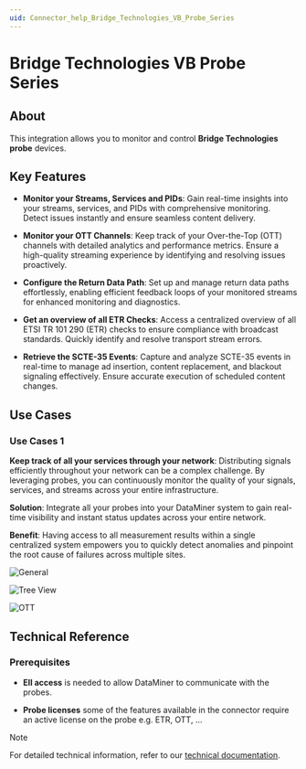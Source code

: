 ```yaml
---
uid: Connector_help_Bridge_Technologies_VB_Probe_Series
---
```


# Bridge Technologies VB Probe Series

## About

This integration allows you to monitor and control **Bridge Technologies probe** devices.

## Key Features

- **Monitor your Streams, Services and PIDs**: Gain real-time insights into your streams, services, and PIDs with comprehensive monitoring. Detect issues instantly and ensure seamless content delivery.

- **Monitor your OTT Channels**: Keep track of your Over-the-Top (OTT) channels with detailed analytics and performance metrics. Ensure a high-quality streaming experience by identifying and resolving issues proactively.

- **Configure the Return Data Path**: Set up and manage return data paths effortlessly, enabling efficient feedback loops of your monitored streams for enhanced monitoring and diagnostics.

- **Get an overview of all ETR Checks**: Access a centralized overview of all ETSI TR 101 290 (ETR) checks to ensure compliance with broadcast standards. Quickly identify and resolve transport stream errors.

- **Retrieve the SCTE-35 Events**: Capture and analyze SCTE-35 events in real-time to manage ad insertion, content replacement, and blackout signaling effectively. Ensure accurate execution of scheduled content changes.

## Use Cases

### Use Cases 1

**Keep track of all your services through your network**: Distributing signals efficiently throughout your network can be a complex challenge. By leveraging probes, you can continuously monitor the quality of your signals, services, and streams across your entire infrastructure.

**Solution**: Integrate all your probes into your DataMiner system to gain real-time visibility and instant status updates across your entire network.

**Benefit**: Having access to all measurement results within a single centralized system empowers you to quickly detect anomalies and pinpoint the root cause of failures across multiple sites.

![General](~/connector/images/BridgeTechProbeSeriesGeneral.png)

![Tree View](~/connector/images/BridgeTechProbeSeriesTreeView.png)

![OTT](~/connector/images/BridgeTechProbeSeriesOTT.png)

## Technical Reference

### Prerequisites

- **EII access** is needed to allow DataMiner to communicate with the probes.

- **Probe licenses** some of the features available in the connector require an active license on the probe e.g. ETR, OTT, ...

> [!NOTE]
> For detailed technical information, refer to our [technical documentation](xref:Connector_help_Bridge_Technologies_VB_Probe_Series_Technical).
